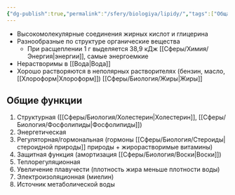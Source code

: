 ```yaml
---
{"dg-publish":true,"permalink":"/sfery/biologiya/lipidy/","tags":["Общаябиология"]}
---
```


- Высокомолекулярные соединения жирных кислот и глицерина
- Разнообразные по структуре органические вещества
	- При расщеплении 1 г выделяется 38,9 кДж [[Сферы/Химия/Энергия\|энергии]], самые энергоемкие
- Нерастворимы в [[Вода\|Вода]]
- Хорошо растворяются в неполярных растворителях (бензин, масло, [[Хлороформ\|Хлороформ]])
[[Сферы/Биология/Жиры\|Жиры]] 
## Общие функции
1. Структурная ([[Сферы/Биология/Холестерин\|Холестерин]], [[Сферы/Биология/Фосфолипиды\|Фосфолипиды]])
2. Энергетическая
3. Регуляторная/гормональная (гормоны [[Сферы/Биология/Стероиды\|стероидной природы]] природы + жирорастворимые витамины)
4. Защитная функция (амортизация [[Сферы/Биология/Воски\|Воски]])
5. Теплорегуляционная
6. Увеличение плавучести (плотность жира меньше плотности воды)
7. Электроизоляционная (миелин)
8. Источник метаболической воды